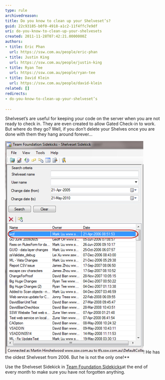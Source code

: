 ```yaml
---
type: rule
archivedreason: 
title: Do you know to clean up your Shelveset’s?
guid: 22c93185-b0f0-4918-a1c2-11f4ffc7e9df
uri: do-you-know-to-clean-up-your-shelvesets
created: 2011-11-28T07:42:21.0000000Z
authors:
- title: Eric Phan
  url: https://ssw.com.au/people/eric-phan
- title: Justin King
  url: https://ssw.com.au/people/justin-king
- title: Ryan Tee
  url: https://ssw.com.au/people/ryan-tee
- title: David Klein
  url: https://ssw.com.au/people/david-klein
related: []
redirects:
- do-you-know-to-clean-up-your-shelveset’s

---
```


Shelveset’s are useful for keeping your code on the server when you are not ready to check in. They are even created to allow Gated Check-in to work. But where do they go?
Well, if you don’t delete your Shelves once you are done with them they hang around forever…

<!--endintro-->


![Yup, Mark wins again](TheOldestShelveset.jpg)! He has the oldest Shelveset from 2006. But he is not the only one!**

Use the Shelveset Sidekick in [Team Foundation Sidekicks](http://www.attrice.info/cm/tfs/index.htm)at the end of every month to make sure you have not forgotten anything.
